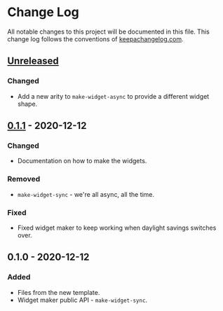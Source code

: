 # Change Log
All notable changes to this project will be documented in this file. This change log follows the conventions of [keepachangelog.com](http://keepachangelog.com/).

## [Unreleased]
### Changed
- Add a new arity to `make-widget-async` to provide a different widget shape.

## [0.1.1] - 2020-12-12
### Changed
- Documentation on how to make the widgets.

### Removed
- `make-widget-sync` - we're all async, all the time.

### Fixed
- Fixed widget maker to keep working when daylight savings switches over.

## 0.1.0 - 2020-12-12
### Added
- Files from the new template.
- Widget maker public API - `make-widget-sync`.

[Unreleased]: https://github.com/your-name/aoc2020/compare/0.1.1...HEAD
[0.1.1]: https://github.com/your-name/aoc2020/compare/0.1.0...0.1.1
